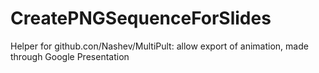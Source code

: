 # CreatePNGSequenceForSlides
Helper for github.con/Nashev/MultiPult: allow export of animation, made through Google Presentation
